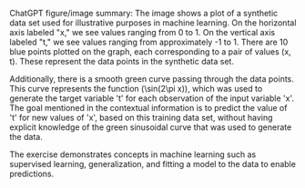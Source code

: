 ChatGPT figure/image summary: The image shows a plot of a synthetic data set used for illustrative purposes in machine learning. On the horizontal axis labeled "x," we see values ranging from 0 to 1. On the vertical axis labeled "t," we see values ranging from approximately -1 to 1. There are 10 blue points plotted on the graph, each corresponding to a pair of values (x, t). These represent the data points in the synthetic data set.

Additionally, there is a smooth green curve passing through the data points. This curve represents the function \(\sin(2\pi x)\), which was used to generate the target variable 't' for each observation of the input variable 'x'. The goal mentioned in the contextual information is to predict the value of 't' for new values of 'x', based on this training data set, without having explicit knowledge of the green sinusoidal curve that was used to generate the data.

The exercise demonstrates concepts in machine learning such as supervised learning, generalization, and fitting a model to the data to enable predictions.